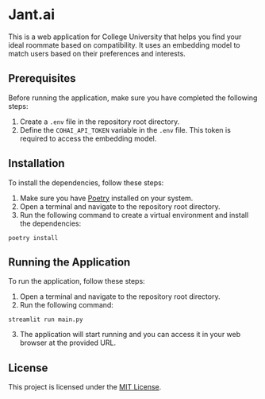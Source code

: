 # Jant.ai

This is a web application for College University that helps you find your ideal roommate based on compatibility. It uses an embedding model to match users based on their preferences and interests.

## Prerequisites

Before running the application, make sure you have completed the following steps:

1. Create a `.env` file in the repository root directory.
2. Define the `COHAI_API_TOKEN` variable in the `.env` file. This token is required to access the embedding model.

## Installation

To install the dependencies, follow these steps:

1. Make sure you have [Poetry](https://python-poetry.org/) installed on your system.
2. Open a terminal and navigate to the repository root directory.
3. Run the following command to create a virtual environment and install the dependencies:

```shell
poetry install
```

## Running the Application

To run the application, follow these steps:

1. Open a terminal and navigate to the repository root directory.
2. Run the following command:

```shell
streamlit run main.py
```

3. The application will start running and you can access it in your web browser at the provided URL.

## License

This project is licensed under the [MIT License](LICENSE).